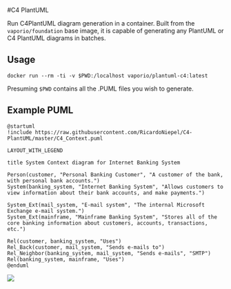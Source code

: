 #C4 PlantUML

Run C4PlantUML diagram generation in a container. Built from the `vaporio/foundation`
base image, it is capable of generating any PlantUML or C4 PlantUML diagrams in
batches.

## Usage

```
docker run --rm -ti -v $PWD:/localhost vaporio/plantuml-c4:latest
```

Presuming `$PWD` contains all the .PUML files you wish to generate.

## Example PUML

```
@startuml
!include https://raw.githubusercontent.com/RicardoNiepel/C4-PlantUML/master/C4_Context.puml

LAYOUT_WITH_LEGEND

title System Context diagram for Internet Banking System

Person(customer, "Personal Banking Customer", "A customer of the bank, with personal bank accounts.")
System(banking_system, "Internet Banking System", "Allows customers to view information about their bank accounts, and make payments.")

System_Ext(mail_system, "E-mail system", "The internal Microsoft Exchange e-mail system.")
System_Ext(mainframe, "Mainframe Banking System", "Stores all of the core banking information about customers, accounts, transactions, etc.")

Rel(customer, banking_system, "Uses")
Rel_Back(customer, mail_system, "Sends e-mails to")
Rel_Neighbor(banking_system, mail_system, "Sends e-mails", "SMTP")
Rel(banking_system, mainframe, "Uses")
@enduml
```

![](https://kroki.io/c4plantuml/svg/eNqVVU1v2zgQvetXTL2HuoASY4GeeopjG5t0Y0eNnE33JIyosU2UIgWSshsU-993KEuy5RT74ZM0nnnv8c0MFd04j9bXpYreSS1UXVBtFey8r9ynycTi4Xor_a7Oa0dWGO1J-2thysmTFGgLs5JUkZrMPl4lCrV_Xj5MSnSeLIeyGeej1GSvq0AQPUz_fHxeZ-vHJJs_vqyi921gmmbp74v17K7LeLlf32UPi98Wq3kUeekVQY8FhcStxRI2xsI9C7KaPNyi_ib1FtJXJi-jKCHrjB6L2nlTko1h1j-NptCFwWzA7whyro7hwAeFqilE1cQAhTC19m70IYqO0NktBwq0r2PxK2NdChh9gB8R8K_XOz5QnmFVcfIL5TCtKsXWeWn0iEOfcY8xpJUN4pd_zEJsTkruWUYjjdvjpYDWekBdNOGeN-8OnkxZ5JDZVYw9SvlvRVcJbimwd6ypsLLyMUz1tlZoQzixZi8LcoBK_ZxlU2sRpKOS_hW8YScbIx3sJYYSaYHPC7k1Bx6YN4pKk0tFrR3L5qXTNPslhq9YIjsx1AJKltJTAa7OHWtpe_ZftLk34o4CoKC9FHQpb56PC_SYo6PQhvYxqEm_PMDg3RvL2sJSgKWtdN4iU4PUPJVl090YdpxcANY8VcJSwe2TqFwchoqcA2W2_EJeXL-xKUfxjXTBPskwr8n9z8dmbjjNnuoGvv2LP8ESBmbqv_rRXnz3YypRqsw1AYZbXC35vV2rgL9m62UDzTuylMIaZzYeFt_FDjVP2LGSYc8wWwUnVMbUG95hutjbM2vDCLadFhzoT3HmMGBuan9qc9yvawzcD-2wOe_J5OiJ1NmVcFrMZ0cucN-t10nKicO84xr9c85gsJvUI122Irnd5ebsGjjCdUveIjXBYds7QnSvWsTwOX1cTc7Jzyn_V2V2y9knYaeRH6I8ERYONtaUza1zsLyEfCeZgNwCz29n3TkD5pkfF2OUMqwDugrRBuMk5GLihhqGdbULN2xPny7XSQvUH2ZQ_mbuOmNC_aR15yt_sjpzbrg0fKn-BlJeaMI=)
